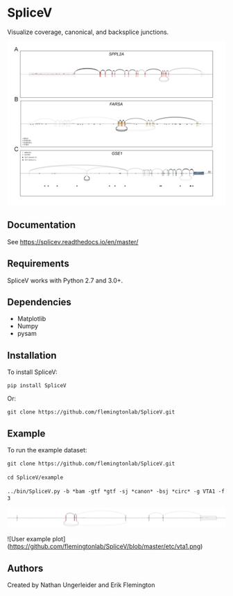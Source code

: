 # SpliceV #
Visualize coverage, canonical, and backsplice junctions.

![Example plot](https://github.com/flemingtonlab/SpliceV/blob/master/etc/example.png)

## Documentation ##
See https://splicev.readthedocs.io/en/master/
## Requirements ##
SpliceV works with Python 2.7 and 3.0+.
## Dependencies ##
* Matplotlib
* Numpy
* pysam
## Installation ##
To install SpliceV:

```
pip install SpliceV
```

Or:

```
git clone https://github.com/flemingtonlab/SpliceV.git
```

## Example ##
To run the example dataset:

```
git clone https://github.com/flemingtonlab/SpliceV.git 

cd SpliceV/example 

../bin/SpliceV.py -b *bam -gtf *gtf -sj *canon* -bsj *circ* -g VTA1 -f 3
```

![User example plot](https://github.com/flemingtonlab/SpliceV/blob/master/etc/vta1.png)

![User example plot] (https://github.com/flemingtonlab/SpliceV/blob/master/etc/vta1.png)

## Authors ##
Created by Nathan Ungerleider and Erik Flemington
